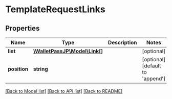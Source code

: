 # TemplateRequestLinks

## Properties
Name | Type | Description | Notes
------------ | ------------- | ------------- | -------------
**list** | [**\WalletPassJP\Model\Link[]**](Link.md) |  | [optional] 
**position** | **string** |  | [optional] [default to 'append']

[[Back to Model list]](../../README.md#documentation-for-models) [[Back to API list]](../../README.md#documentation-for-api-endpoints) [[Back to README]](../../README.md)

